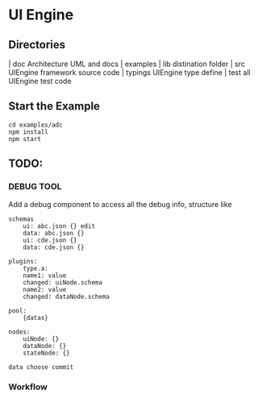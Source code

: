 # UI Engine

## Directories

| doc
Architecture UML and docs
| examples
| lib
distination folder
| src
UIEngine framework source code
| typings
UIEngine type define
| test
all UIEngine test code

## Start the Example

```
cd examples/adc
npm install
npm start
```

## TODO:

### DEBUG TOOL

Add a debug component to access all the debug info, structure like

```
schemas
    ui: abc.json {} edit
    data: abc.json {}
    ui: cde.json {}
    data: cde.json {}

plugins:
    type.a:
    name1: value
    changed: uiNode.schema
    name2: value
    changed: dataNode.schema

pool:
    {datas}

nodes:
    uiNode: {}
    dataNode: {}
    stateNode: {}

data choose commit
```

### Workflow

